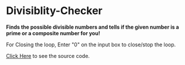 # Divisiblity-Checker
**Finds the possible divisible numbers and tells if the given number is a prime or a composite number for you!**

For Closing the loop, Enter "0" on the input box to close/stop the loop.

[Click Here](https://github.com/JoshuaCom/Divisiblity-Checker/blob/master/Divisiblity%20Checker.py) to see the source code.
